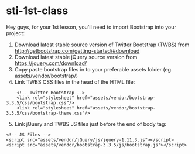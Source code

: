 # sti-1st-class

Hey guys,
for your 1st lesson, you'll need to import Bootstrap into your project:

1. Download latest stable source version of Twitter Bootstrap (TWBS) from http://getbootstrap.com/getting-started/#download
2. Download latest stable jQuery source version from https://jquery.com/download/
3. Copy paste bootstrap files in to your preferable assets folder (eg. assets/vendor/bootstrap/)
4. Link TWBS CSS files in the head of the HTML file:
```
    <!-- Twitter Bootstrap -->
    <link rel="stylesheet" href="assets/vendor/bootstrap-3.3.5/css/bootstrap.css"/>
    <link rel="stylesheet" href="assets/vendor/bootstrap-3.3.5/css/bootstrap-theme.css"/>
```
5. Link jQuery and TWBS JS files just before the end of body tag:
```
<!-- JS Files -->
<script src="assets/vendor/jQuery/js/jquery-1.11.3.js"></script>
<script src="assets/vendor/bootstrap-3.3.5/js/bootstrap.js"></script>
```
